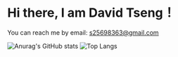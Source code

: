 # Hi there, I am David Tseng！
You can reach me by email: s25698363@gmail.com

![Anurag's GitHub stats](https://github-readme-stats.vercel.app/api?username=bbOwOdd&show_icons=true&theme=jolly)
![Top Langs](https://github-readme-stats.vercel.app/api/top-langs/?username=bbOwOdd&layout=compact)
